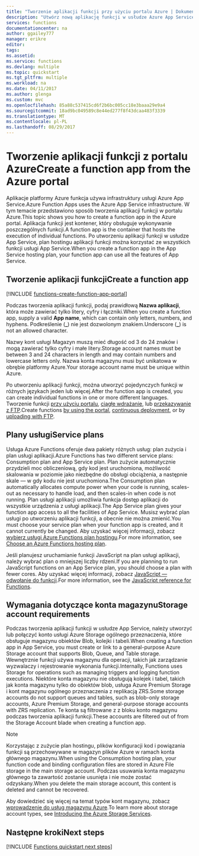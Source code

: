 ```yaml
---
title: "Tworzenie aplikacji funkcji przy użyciu portalu Azure | Dokumentacja firmy Microsoft"
description: "Utwórz nową aplikację funkcji w usłudze Azure App Service z portalu."
services: functions
documentationcenter: na
author: ggailey777
manager: erikre
editor: 
tags: 
ms.assetid: 
ms.service: functions
ms.devlang: multiple
ms.topic: quickstart
ms.tgt_pltfrm: multiple
ms.workload: na
ms.date: 04/11/2017
ms.author: glenga
ms.custom: mvc
ms.openlocfilehash: 85a88c537415cd6f2b6bc005cc18e3baaa29e9a4
ms.sourcegitcommit: 18ad9bc049589c8e44ed277f8f43dcaa483f3339
ms.translationtype: MT
ms.contentlocale: pl-PL
ms.lasthandoff: 08/29/2017
---
```

# <a name="create-a-function-app-from-the-azure-portal"></a><span data-ttu-id="f5a9d-103">Tworzenie aplikacji funkcji z portalu Azure</span><span class="sxs-lookup"><span data-stu-id="f5a9d-103">Create a function app from the Azure portal</span></span>

<span data-ttu-id="f5a9d-104">Aplikacje platformy Azure funkcja używa infrastruktury usługi Azure App Service.</span><span class="sxs-lookup"><span data-stu-id="f5a9d-104">Azure Function Apps uses the Azure App Service infrastructure.</span></span> <span data-ttu-id="f5a9d-105">W tym temacie przedstawiono sposób tworzenia aplikacji funkcji w portalu Azure.</span><span class="sxs-lookup"><span data-stu-id="f5a9d-105">This topic shows you how to create a function app in the Azure portal.</span></span> <span data-ttu-id="f5a9d-106">Aplikacja funkcji jest kontener, który obsługuje wykonywanie poszczególnych funkcji.</span><span class="sxs-lookup"><span data-stu-id="f5a9d-106">A function app is the container that hosts the execution of individual functions.</span></span> <span data-ttu-id="f5a9d-107">Po utworzeniu aplikacji funkcji w usłudze App Service, plan hostingu aplikacji funkcji można korzystać ze wszystkich funkcji usługi App Service.</span><span class="sxs-lookup"><span data-stu-id="f5a9d-107">When you create a function app in the App Service hosting plan, your function app can use all the features of App Service.</span></span>

## <a name="create-a-function-app"></a><span data-ttu-id="f5a9d-108">Tworzenie aplikacji funkcji</span><span class="sxs-lookup"><span data-stu-id="f5a9d-108">Create a function app</span></span>

[!INCLUDE [functions-create-function-app-portal](../../includes/functions-create-function-app-portal.md)]

<span data-ttu-id="f5a9d-109">Podczas tworzenia aplikacji funkcji, podaj prawidłową **Nazwa aplikacji**, która może zawierać tylko litery, cyfry i łączniki.</span><span class="sxs-lookup"><span data-stu-id="f5a9d-109">When you create a function app, supply a valid **App name**, which can contain only letters, numbers, and hyphens.</span></span> <span data-ttu-id="f5a9d-110">Podkreślenie (**_**) nie jest dozwolonym znakiem.</span><span class="sxs-lookup"><span data-stu-id="f5a9d-110">Underscore (**_**) is not an allowed character.</span></span>

<span data-ttu-id="f5a9d-111">Nazwy kont usługi Magazyn muszą mieć długość od 3 do 24 znaków i mogą zawierać tylko cyfry i małe litery.</span><span class="sxs-lookup"><span data-stu-id="f5a9d-111">Storage account names must be between 3 and 24 characters in length and may contain numbers and lowercase letters only.</span></span> <span data-ttu-id="f5a9d-112">Nazwa konta magazynu musi być unikatowa w obrębie platformy Azure.</span><span class="sxs-lookup"><span data-stu-id="f5a9d-112">Your storage account name must be unique within Azure.</span></span> 

<span data-ttu-id="f5a9d-113">Po utworzeniu aplikacji funkcji, można utworzyć pojedynczych funkcji w różnych językach jeden lub więcej.</span><span class="sxs-lookup"><span data-stu-id="f5a9d-113">After the function app is created, you can create individual functions in one or more different languages.</span></span> <span data-ttu-id="f5a9d-114">Tworzenie funkcji [przy użyciu portalu](functions-create-first-azure-function.md#create-function), [ciągłe wdrażanie](functions-continuous-deployment.md), lub [przekazywanie z FTP](https://github.com/projectkudu/kudu/wiki/Accessing-files-via-ftp).</span><span class="sxs-lookup"><span data-stu-id="f5a9d-114">Create functions [by using the portal](functions-create-first-azure-function.md#create-function), [continuous deployment](functions-continuous-deployment.md), or by [uploading with FTP](https://github.com/projectkudu/kudu/wiki/Accessing-files-via-ftp).</span></span>

## <a name="service-plans"></a><span data-ttu-id="f5a9d-115">Plany usługi</span><span class="sxs-lookup"><span data-stu-id="f5a9d-115">Service plans</span></span>

<span data-ttu-id="f5a9d-116">Usługa Azure Functions oferuje dwa pakiety różnych usług: plan zużycia i plan usługi aplikacji.</span><span class="sxs-lookup"><span data-stu-id="f5a9d-116">Azure Functions has two different service plans: Consumption plan and App Service plan.</span></span> <span data-ttu-id="f5a9d-117">Plan zużycie automatycznie przydzieli moc obliczeniową, gdy kod jest uruchomiona, możliwość skalowania w poziomie jako niezbędne do obsługi obciążenia, a następnie skale — w gdy kodu nie jest uruchomiona.</span><span class="sxs-lookup"><span data-stu-id="f5a9d-117">The Consumption plan automatically allocates compute power when your code is running, scales-out as necessary to handle load, and then scales-in when code is not running.</span></span> <span data-ttu-id="f5a9d-118">Plan usługi aplikacji umożliwia funkcja dostęp aplikacji do wszystkie urządzenia z usługi aplikacji.</span><span class="sxs-lookup"><span data-stu-id="f5a9d-118">The App Service plan gives your function app access to all the facilities of App Service.</span></span> <span data-ttu-id="f5a9d-119">Musisz wybrać plan usługi po utworzeniu aplikacji funkcji, a obecnie nie można zmienić.</span><span class="sxs-lookup"><span data-stu-id="f5a9d-119">You must choose your service plan when your function app is created, and it cannot currently be changed.</span></span> <span data-ttu-id="f5a9d-120">Aby uzyskać więcej informacji, zobacz [wybierz usługi Azure Functions plan hostingu](functions-scale.md).</span><span class="sxs-lookup"><span data-stu-id="f5a9d-120">For more information, see [Choose an Azure Functions hosting plan](functions-scale.md).</span></span>

<span data-ttu-id="f5a9d-121">Jeśli planujesz uruchamianie funkcji JavaScript na plan usługi aplikacji, należy wybrać plan o mniejszej liczby rdzeni.</span><span class="sxs-lookup"><span data-stu-id="f5a9d-121">If you are planning to run JavaScript functions on an App Service plan, you should choose a plan with fewer cores.</span></span> <span data-ttu-id="f5a9d-122">Aby uzyskać więcej informacji, zobacz [JavaScript — odwołanie do funkcji](functions-reference-node.md#choose-single-core-app-service-plans).</span><span class="sxs-lookup"><span data-stu-id="f5a9d-122">For more information, see the [JavaScript reference for Functions](functions-reference-node.md#choose-single-core-app-service-plans).</span></span>

<a name="storage-account-requirements"></a>

## <a name="storage-account-requirements"></a><span data-ttu-id="f5a9d-123">Wymagania dotyczące konta magazynu</span><span class="sxs-lookup"><span data-stu-id="f5a9d-123">Storage account requirements</span></span>

<span data-ttu-id="f5a9d-124">Podczas tworzenia aplikacji funkcji w usłudze App Service, należy utworzyć lub połączyć konto usługi Azure Storage ogólnego przeznaczenia, które obsługuje magazynu obiektów Blob, kolejki i tabeli.</span><span class="sxs-lookup"><span data-stu-id="f5a9d-124">When creating a function app in App Service, you must create or link to a general-purpose Azure Storage account that supports Blob, Queue, and Table storage.</span></span> <span data-ttu-id="f5a9d-125">Wewnętrznie funkcji używa magazynu dla operacji, takich jak zarządzanie wyzwalaczy i rejestrowanie wykonania funkcji.</span><span class="sxs-lookup"><span data-stu-id="f5a9d-125">Internally, Functions uses Storage for operations such as managing triggers and logging function executions.</span></span> <span data-ttu-id="f5a9d-126">Niektóre konta magazynu nie obsługują kolejek i tabel, takich jak konta magazynu tylko do obiektów blob, usługa Azure Premium Storage i kont magazynu ogólnego przeznaczenia z replikacją ZRS.</span><span class="sxs-lookup"><span data-stu-id="f5a9d-126">Some storage accounts do not support queues and tables, such as blob-only storage accounts, Azure Premium Storage, and general-purpose storage accounts with ZRS replication.</span></span> <span data-ttu-id="f5a9d-127">Te konta są filtrowane z z bloku konto magazynu podczas tworzenia aplikacji funkcji.</span><span class="sxs-lookup"><span data-stu-id="f5a9d-127">These accounts are filtered out of from the Storage Account blade when creating a function app.</span></span>

>[!NOTE]
><span data-ttu-id="f5a9d-128">Korzystając z zużycie plan hostingu, plików konfiguracji kod i powiązania funkcji są przechowywane w magazyn plików Azure w ramach konta głównego magazynu.</span><span class="sxs-lookup"><span data-stu-id="f5a9d-128">When using the Consumption hosting plan, your function code and binding configuration files are stored in Azure File storage in the main storage account.</span></span> <span data-ttu-id="f5a9d-129">Podczas usuwania konta magazynu głównego ta zawartość zostanie usunięta i nie może zostać odzyskany.</span><span class="sxs-lookup"><span data-stu-id="f5a9d-129">When you delete the main storage account, this content is deleted and cannot be recovered.</span></span>

<span data-ttu-id="f5a9d-130">Aby dowiedzieć się więcej na temat typów kont magazynu, zobacz [wprowadzenie do usług magazynu Azure](../storage/common/storage-introduction.md#introducing-the-azure-storage-services).</span><span class="sxs-lookup"><span data-stu-id="f5a9d-130">To learn more about storage account types, see [Introducing the Azure Storage Services](../storage/common/storage-introduction.md#introducing-the-azure-storage-services).</span></span> 

## <a name="next-steps"></a><span data-ttu-id="f5a9d-131">Następne kroki</span><span class="sxs-lookup"><span data-stu-id="f5a9d-131">Next steps</span></span>

[!INCLUDE [Functions quickstart next steps](../../includes/functions-quickstart-next-steps.md)]



